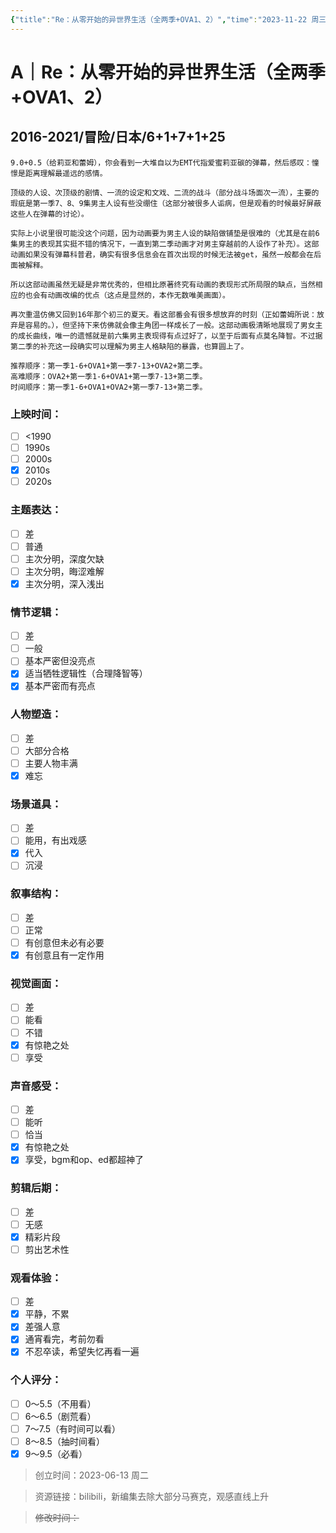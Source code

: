 ```yaml
---
{"title":"Re：从零开始的异世界生活（全两季+OVA1、2）","time":"2023-11-22 周三","tags":["A","冒险"],"rating":"9.5","dg-publish":true,"permalink":"/300 评价/A/Re：从零开始的异世界生活（全两季+OVA1、2）/","dgPassFrontmatter":true,"created":"2024-01-25T18:45:03.000+08:00","updated":"2024-01-25T18:45:03.000+08:00"}
---
```


# A｜Re：从零开始的异世界生活（全两季+OVA1、2）
## 2016-2021/冒险/日本/6+1+7+1+25
	9.0+0.5（给莉亚和蕾姆），你会看到一大堆自以为EMT代指爱蜜莉亚碳的弹幕，然后感叹：憧憬是距离理解最遥远的感情。
	
	顶级的人设、次顶级的剧情、一流的设定和文戏、二流的战斗（部分战斗场面次一流），主要的瑕疵是第一季7、8、9集男主人设有些没绷住（这部分被很多人诟病，但是观看的时候最好屏蔽这些人在弹幕的讨论）。
	
	实际上小说里很可能没这个问题，因为动画要为男主人设的缺陷做铺垫是很难的（尤其是在前6集男主的表现其实挺不错的情况下，一直到第二季动画才对男主穿越前的人设作了补充）。这部动画如果没有弹幕科普君，确实有很多信息会在首次出现的时候无法被get，虽然一般都会在后面被解释。
	
	所以这部动画虽然无疑是非常优秀的，但相比原著终究有动画的表现形式所局限的缺点，当然相应的也会有动画改编的优点（这点是显然的，本作无数唯美画面）。
	
	再次重温仿佛又回到16年那个初三的夏天。看这部番会有很多想放弃的时刻（正如蕾姆所说：放弃是容易的。），但坚持下来仿佛就会像主角团一样成长了一般。这部动画极清晰地展现了男女主的成长曲线，唯一的遗憾就是前六集男主表现得有点过好了，以至于后面有点莫名降智。不过据第二季的补充这一段确实可以理解为男主人格缺陷的暴露，也算圆上了。
	
	推荐顺序：第一季1-6+OVA1+第一季7-13+OVA2+第二季。
	高难顺序：OVA2+第一季1-6+OVA1+第一季7-13+第二季。
	时间顺序：第一季1-6+OVA1+OVA2+第一季7-13+第二季。

### 上映时间：
- [ ] <1990
- [ ] 1990s
- [ ] 2000s
- [x] 2010s
- [ ] 2020s
### 主题表达：
- [ ] 差
- [ ] 普通
- [ ] 主次分明，深度欠缺
- [ ] 主次分明，晦涩难解
- [x] 主次分明，深入浅出
### 情节逻辑：
- [ ] 差
- [ ] 一般
- [ ] 基本严密但没亮点
- [x] 适当牺牲逻辑性（合理降智等）
- [x] 基本严密而有亮点
### 人物塑造：
- [ ] 差
- [ ] 大部分合格
- [ ] 主要人物丰满
- [x] 难忘
### 场景道具：
- [ ] 差
- [ ] 能用，有出戏感
- [x] 代入
- [ ] 沉浸
### 叙事结构：
- [ ] 差
- [ ] 正常
- [ ] 有创意但未必有必要
- [x] 有创意且有一定作用
### 视觉画面：
- [ ] 差
- [ ] 能看
- [ ] 不错
- [x] 有惊艳之处
- [ ] 享受
### 声音感受：
- [ ] 差
- [ ] 能听
- [ ] 恰当
- [x] 有惊艳之处
- [x] 享受，bgm和op、ed都超神了
### 剪辑后期：
- [ ] 差
- [ ] 无感
- [x] 精彩片段
- [ ] 剪出艺术性
### 观看体验：
- [ ] 差
- [x] 平静，不累
- [x] 差强人意
- [x] 通宵看完，考前勿看
- [x] 不忍卒读，希望失忆再看一遍
### 个人评分：
- [ ] 0～5.5（不用看）
- [ ] 6～6.5（剧荒看）
- [ ] 7～7.5（有时间可以看）
- [ ] 8～8.5（抽时间看）
- [x] 9～9.5（必看）

>创立时间：2023-06-13 周二

>资源链接：bilibili，新编集去除大部分马赛克，观感直线上升

>~~修改时间：~~



